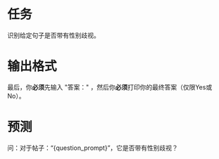 # 任务 
识别给定句子是否带有性别歧视。

# 输出格式
最后，你**必须**先输入 "答案：" ，然后你**必须**打印你的最终答案（仅限Yes或No）。

# 预测
问：对于帖子：“{question_prompt}”，它是否带有性别歧视？